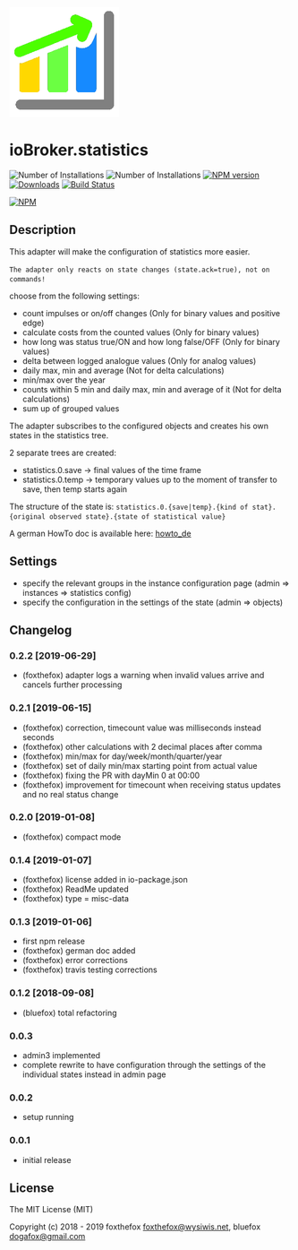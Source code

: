 ![Logo](admin/statistics.png)
# ioBroker.statistics

![Number of Installations](http://iobroker.live/badges/statistics-installed.svg) ![Number of Installations](http://iobroker.live/badges/statistics-stable.svg) [![NPM version](http://img.shields.io/npm/v/iobroker.statistics.svg)](https://www.npmjs.com/package/iobroker.statistics)
[![Downloads](https://img.shields.io/npm/dm/iobroker.statistics.svg)](https://www.npmjs.com/package/iobroker.statistics)
[![Build Status](https://travis-ci.org/foxthefox/ioBroker.statistics.svg?branch=master)](https://travis-ci.org/foxthefox/ioBroker.statistics)

[![NPM](https://nodei.co/npm/iobroker.statistics.png?downloads=true)](https://nodei.co/npm/iobroker.statistics/)

## Description
This adapter will make the configuration of statistics more easier.

`The adapter only reacts on state changes (state.ack=true), not on commands!`

choose from the following settings:

* count impulses or on/off changes (Only for binary values and positive edge)
* calculate costs from the counted values (Only for binary values)
* how long was status true/ON and how long false/OFF (Only for binary values)
* delta between logged analogue values (Only for analog values)
* daily max, min and average (Not for delta calculations)
* min/max over the year
* counts within 5 min and daily max, min and average of it (Not for delta calculations)
* sum up of grouped values

The adapter subscribes to the configured objects and creates his own states in the statistics tree.

2 separate trees are created:
* statistics.0.save -> final values of the time frame
* statistics.0.temp -> temporary values up to the moment of transfer to save, then temp starts again

The structure of the state is: `statistics.0.{save|temp}.{kind of stat}.{original observed state}.{state of statistical value}`

A german HowTo doc is available here: [howto_de](./doc/howto_de.md)

## Settings
* specify the relevant groups in the instance configuration page (admin => instances => statistics config)
* specify the configuration in the settings of the state (admin => objects)

## Changelog

### 0.2.2 [2019-06-29]
* (foxthefox) adapter logs a warning when invalid values arrive and cancels further processing

### 0.2.1 [2019-06-15]
* (foxthefox) correction, timecount value was milliseconds instead seconds
* (foxthefox) other calculations with 2 decimal places after comma
* (foxthefox) min/max for day/week/month/quarter/year
* (foxthefox) set of daily min/max starting point from actual value
* (foxthefox) fixing the PR with dayMin 0 at 00:00
* (foxthefox) improvement for timecount when receiving status updates and no real status change

### 0.2.0 [2019-01-08]
* (foxthefox) compact mode

### 0.1.4 [2019-01-07]
* (foxthefox) license added in io-package.json
* (foxthefox) ReadMe updated
* (foxthefox) type = misc-data

### 0.1.3 [2019-01-06]
* first npm release
* (foxthefox) german doc added
* (foxthefox) error corrections
* (foxthefox) travis testing corrections

### 0.1.2 [2018-09-08]
* (bluefox) total refactoring

### 0.0.3
* admin3 implemented
* complete rewrite to have configuration through the settings of the individual states instead in admin page

### 0.0.2
* setup running

### 0.0.1
* initial release 

## License

The MIT License (MIT)

Copyright (c) 2018 - 2019 foxthefox <foxthefox@wysiwis.net>,
                   bluefox <dogafox@gmail.com>
